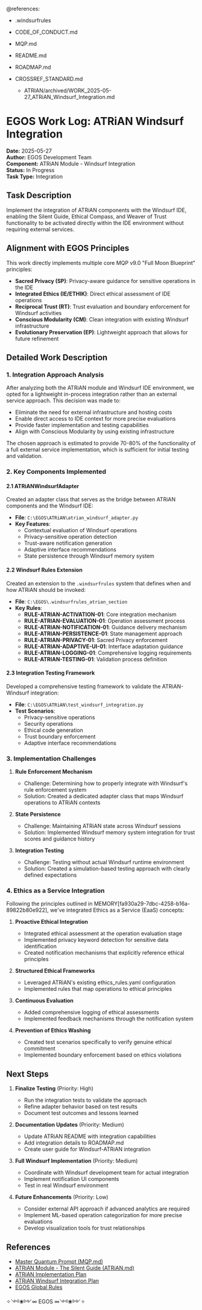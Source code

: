 @references:
- .windsurfrules
- CODE_OF_CONDUCT.md
- MQP.md
- README.md
- ROADMAP.md
- CROSSREF_STANDARD.md

  - ATRIAN/archived/WORK_2025-05-27_ATRiAN_Windsurf_Integration.md

# EGOS Work Log: ATRiAN Windsurf Integration

**Date:** 2025-05-27  
**Author:** EGOS Development Team  
**Component:** ATRiAN Module - Windsurf Integration  
**Status:** In Progress  
**Task Type:** Integration

## Task Description

Implement the integration of ATRiAN components with the Windsurf IDE, enabling the Silent Guide, Ethical Compass, and Weaver of Trust functionality to be activated directly within the IDE environment without requiring external services.

## Alignment with EGOS Principles

This work directly implements multiple core MQP v9.0 "Full Moon Blueprint" principles:

- **Sacred Privacy (SP)**: Privacy-aware guidance for sensitive operations in the IDE
- **Integrated Ethics (IE/ETHIK)**: Direct ethical assessment of IDE operations
- **Reciprocal Trust (RT)**: Trust evaluation and boundary enforcement for Windsurf activities
- **Conscious Modularity (CM)**: Clean integration with existing Windsurf infrastructure
- **Evolutionary Preservation (EP)**: Lightweight approach that allows for future refinement

## Detailed Work Description

### 1. Integration Approach Analysis

After analyzing both the ATRiAN module and Windsurf IDE environment, we opted for a lightweight in-process integration rather than an external service approach. This decision was made to:

- Eliminate the need for external infrastructure and hosting costs
- Enable direct access to IDE context for more precise evaluations
- Provide faster implementation and testing capabilities
- Align with Conscious Modularity by using existing infrastructure

The chosen approach is estimated to provide 70-80% of the functionality of a full external service implementation, which is sufficient for initial testing and validation.

### 2. Key Components Implemented

#### 2.1 ATRiANWindsurfAdapter

Created an adapter class that serves as the bridge between ATRiAN components and the Windsurf IDE:

- **File**: `C:\EGOS\ATRiAN\atrian_windsurf_adapter.py`
- **Key Features**:
  - Contextual evaluation of Windsurf operations
  - Privacy-sensitive operation detection
  - Trust-aware notification generation
  - Adaptive interface recommendations
  - State persistence through Windsurf memory system

#### 2.2 Windsurf Rules Extension

Created an extension to the `.windsurfrules` system that defines when and how ATRiAN should be invoked:

- **File**: `C:\EGOS\.windsurfrules_atrian_section`
- **Key Rules**:
  - **RULE-ATRIAN-ACTIVATION-01**: Core integration mechanism
  - **RULE-ATRIAN-EVALUATION-01**: Operation assessment process
  - **RULE-ATRIAN-NOTIFICATION-01**: Guidance delivery mechanism
  - **RULE-ATRIAN-PERSISTENCE-01**: State management approach
  - **RULE-ATRIAN-PRIVACY-01**: Sacred Privacy enforcement
  - **RULE-ATRIAN-ADAPTIVE-UI-01**: Interface adaptation guidance
  - **RULE-ATRIAN-LOGGING-01**: Comprehensive logging requirements
  - **RULE-ATRIAN-TESTING-01**: Validation process definition

#### 2.3 Integration Testing Framework

Developed a comprehensive testing framework to validate the ATRiAN-Windsurf integration:

- **File**: `C:\EGOS\ATRiAN\test_windsurf_integration.py`
- **Test Scenarios**:
  - Privacy-sensitive operations
  - Security operations
  - Ethical code generation
  - Trust boundary enforcement
  - Adaptive interface recommendations

### 3. Implementation Challenges

1. **Rule Enforcement Mechanism**
   - Challenge: Determining how to properly integrate with Windsurf's rule enforcement system
   - Solution: Created a dedicated adapter class that maps Windsurf operations to ATRiAN contexts

2. **State Persistence**
   - Challenge: Maintaining ATRiAN state across Windsurf sessions
   - Solution: Implemented Windsurf memory system integration for trust scores and guidance history

3. **Integration Testing**
   - Challenge: Testing without actual Windsurf runtime environment
   - Solution: Created a simulation-based testing approach with clearly defined expectations

### 4. Ethics as a Service Integration

Following the principles outlined in MEMORY[fa930a29-7dbc-4258-b16a-89822b80e922], we've integrated Ethics as a Service (EaaS) concepts:

1. **Proactive Ethical Integration**
   - Integrated ethical assessment at the operation evaluation stage
   - Implemented privacy keyword detection for sensitive data identification
   - Created notification mechanisms that explicitly reference ethical principles

2. **Structured Ethical Frameworks**
   - Leveraged ATRiAN's existing ethics_rules.yaml configuration
   - Implemented rules that map operations to ethical principles

3. **Continuous Evaluation**
   - Added comprehensive logging of ethical assessments
   - Implemented feedback mechanisms through the notification system

4. **Prevention of Ethics Washing**
   - Created test scenarios specifically to verify genuine ethical commitment
   - Implemented boundary enforcement based on ethics violations

## Next Steps

1. **Finalize Testing** (Priority: High)
   - Run the integration tests to validate the approach
   - Refine adapter behavior based on test results
   - Document test outcomes and lessons learned

2. **Documentation Updates** (Priority: Medium)
   - Update ATRiAN README with integration capabilities
   - Add integration details to ROADMAP.md
   - Create user guide for Windsurf-ATRiAN integration

3. **Full Windsurf Implementation** (Priority: Medium)
   - Coordinate with Windsurf development team for actual integration
   - Implement notification UI components
   - Test in real Windsurf environment

4. **Future Enhancements** (Priority: Low)
   - Consider external API approach if advanced analytics are required
   - Implement ML-based operation categorization for more precise evaluations
   - Develop visualization tools for trust relationships

## References

- [Master Quantum Prompt (MQP.md)](file:///C:/EGOS/MQP.md)
- [ATRiAN Module - The Silent Guide (ATRiAN.md)](file:///C:/EGOS/ATRiAN/ATRiAN.md)
- [ATRiAN Implementation Plan](file:///C:/EGOS/ATRiAN/ATRiAN_Implementation_Plan.md)
- [ATRiAN Windsurf Integration Plan](file:///C:/EGOS/ATRiAN/docs/ATRiAN_Windsurf_Integration_Plan.md)
- [EGOS Global Rules](file:///C:/Users/Enidi/.codeium/windsurf/memories/global_rules.md)

✧༺❀༻∞ EGOS ∞༺❀༻✧